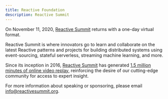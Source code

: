 ```yaml
---
title: Reactive Foundation
description: Reactive Summit
---
```


On November 11, 2020, [Reactive Summit](https://www.reactivesummit.org/) returns with a one-day virtual format.

Reactive Summit is where innovators go to learn and collaborate on the latest Reactive patterns and projects for building distributed systems using event-sourcing, stateful serverless, streaming machine learning, and more.

Since its inception in 2016, [Reactive Summit](https://www.reactivesummit.org/) has generated [1.5 million minutes of online video replay](https://www.youtube.com/channel/UChUrUs_xAW2YiSV7iBWkzhw), reinforcing the desire of our cutting-edge community for access to expert insight.

For more information about speaking or sponsoring, please email info@reactivesummit.org.
